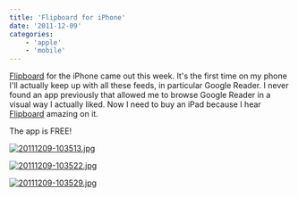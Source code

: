 ```yaml
---
title: 'Flipboard for iPhone'
date: '2011-12-09'
categories:
    - 'apple'
    - 'mobile'
---
```


[Flipboard](http://ax.itunes.apple.com/us/app/flipboard/id358801284?mt=8) for the iPhone came out this week. It's the first time on my phone I'll actually keep up with all these feeds, in particular Google Reader. I never found an app previously that allowed me to browse Google Reader in a visual way I actually liked. Now I need to buy an iPad because I hear [Flipboard](http://ax.itunes.apple.com/us/app/flipboard/id358801284?mt=8) amazing on it.

The app is FREE!

[![20111209-103513.jpg](/images/posts/2011/12/20111209-103513.jpg)](/images/posts/2011/12/20111209-103513.jpg)

[![20111209-103522.jpg](/images/posts/2011/12/20111209-103522.jpg)](/images/posts/2011/12/20111209-103522.jpg)

[![20111209-103529.jpg](/images/posts/2011/12/20111209-103529.jpg)](/images/posts/2011/12/20111209-103529.jpg)
